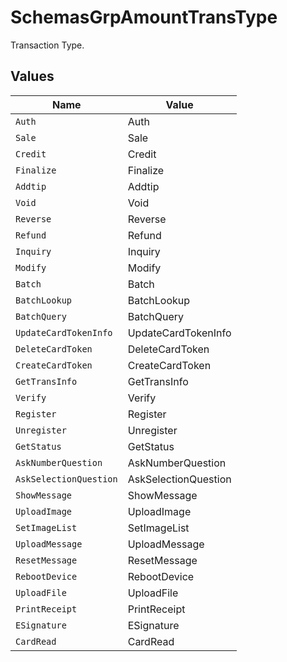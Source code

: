 # SchemasGrpAmountTransType

Transaction Type.



## Values

| Name                   | Value                  |
| ---------------------- | ---------------------- |
| `Auth`                 | Auth                   |
| `Sale`                 | Sale                   |
| `Credit`               | Credit                 |
| `Finalize`             | Finalize               |
| `Addtip`               | Addtip                 |
| `Void`                 | Void                   |
| `Reverse`              | Reverse                |
| `Refund`               | Refund                 |
| `Inquiry`              | Inquiry                |
| `Modify`               | Modify                 |
| `Batch`                | Batch                  |
| `BatchLookup`          | BatchLookup            |
| `BatchQuery`           | BatchQuery             |
| `UpdateCardTokenInfo`  | UpdateCardTokenInfo    |
| `DeleteCardToken`      | DeleteCardToken        |
| `CreateCardToken`      | CreateCardToken        |
| `GetTransInfo`         | GetTransInfo           |
| `Verify`               | Verify                 |
| `Register`             | Register               |
| `Unregister`           | Unregister             |
| `GetStatus`            | GetStatus              |
| `AskNumberQuestion`    | AskNumberQuestion      |
| `AskSelectionQuestion` | AskSelectionQuestion   |
| `ShowMessage`          | ShowMessage            |
| `UploadImage`          | UploadImage            |
| `SetImageList`         | SetImageList           |
| `UploadMessage`        | UploadMessage          |
| `ResetMessage`         | ResetMessage           |
| `RebootDevice`         | RebootDevice           |
| `UploadFile`           | UploadFile             |
| `PrintReceipt`         | PrintReceipt           |
| `ESignature`           | ESignature             |
| `CardRead`             | CardRead               |